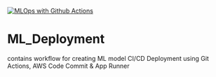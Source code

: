 [![MLOps with Github Actions](https://github.com/balajivenky06/ML_Deployment/actions/workflows/main.yml/badge.svg)](https://github.com/balajivenky06/ML_Deployment/actions/workflows/main.yml)
# ML_Deployment
contains workflow for creating ML model CI/CD Deployment using Git Actions, AWS Code Commit &amp; App Runner
